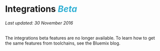 # Integrations <em><span style="color: #35b2d5">Beta</span></em>
###### Last updated: 30 November 2016

The integrations beta features are no longer available. To learn how to get the same features from toolchains, see the Bluemix blog.


